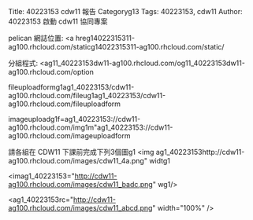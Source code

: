 Title: 40223153 cdw11 報告
Categoryg13
Tags: 40223153, cdw11
Author: 40223153
啟動 cdw11 協同專案

<!-- PELICAN_END_SUMMARY -->

pelican 網誌位置: <a hreg14022315311-ag100.rhcloud.com/staticg14022315311-ag100.rhcloud.com/static/</a>

分組程式: <ag11_40223153dw11-ag100.rhcloud.com/og11_40223153dw11-ag100.rhcloud.com/option</a>

fileuploadformg1ag1_40223153/cdw11-ag100.rhcloud.com/fileug1ag1_40223153/cdw11-ag100.rhcloud.com/fileuploadform</a>

imageuploadg1f=ag1_40223153://cdw11-ag100.rhcloud.com/img1m"ag1_40223153://cdw11-ag100.rhcloud.com/imageuploadform</a>

請各組在 CDW11 下課前完成下列3個圖g1
<img ag1_40223153http://cdw11-ag100.rhcloud.com/images/cdw11_4a.png" widtg1

<imag1_40223153="http://cdw11-ag100.rhcloud.com/images/cdw11_badc.png" wg1/>

<ag1_40223153rc="http://cdw11-ag100.rhcloud.com/images/cdw11_abcd.png" width="100%" />